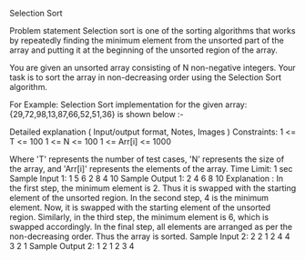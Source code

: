 Selection Sort

Problem statement
Selection sort is one of the sorting algorithms that works by repeatedly finding the minimum element from the unsorted part of the array and putting it at the beginning of the unsorted region of the array.

You are given an unsorted array consisting of N non-negative integers. Your task is to sort the array in non-decreasing order using the Selection Sort algorithm.

For Example:
Selection Sort implementation for the given array:  {29,72,98,13,87,66,52,51,36} is shown below :-

Detailed explanation ( Input/output format, Notes, Images )
Constraints:
1 <= T <= 100
1 <= N <= 100
1 <= Arr[i] <= 1000

Where 'T' represents the number of test cases, 'N' represents the size of the array, and 'Arr[i]' represents the elements of the array.
Time Limit: 1 sec
Sample Input 1:
1
5
6 2 8 4 10
Sample Output 1:
2 4 6 8 10
Explanation :
In the first step, the minimum element is 2. Thus it is swapped with the starting element of the unsorted region.
In the second step, 4 is the minimum element. Now, it is swapped with the starting element of the unsorted region.
Similarly, in the third step, the minimum element is 6, which is swapped accordingly.
In the final step, all elements are arranged as per the non-decreasing order. Thus the array is sorted. 
Sample Input 2:
2
2
1 2
4
4 3 2 1
Sample Output 2:
1 2
1 2 3 4
